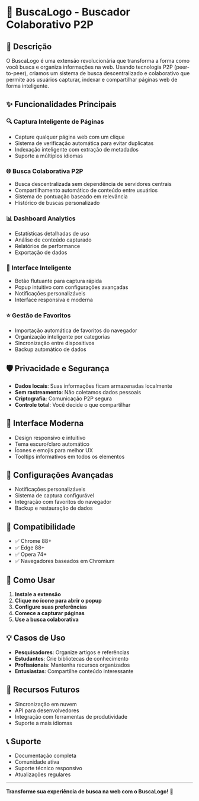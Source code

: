 # 🚀 BuscaLogo - Buscador Colaborativo P2P

## 📖 Descrição

O BuscaLogo é uma extensão revolucionária que transforma a forma como você busca e organiza informações na web. Usando tecnologia P2P (peer-to-peer), criamos um sistema de busca descentralizado e colaborativo que permite aos usuários capturar, indexar e compartilhar páginas web de forma inteligente.

## ✨ Funcionalidades Principais

### 🔍 **Captura Inteligente de Páginas**
- Capture qualquer página web com um clique
- Sistema de verificação automática para evitar duplicatas
- Indexação inteligente com extração de metadados
- Suporte a múltiplos idiomas

### 🌐 **Busca Colaborativa P2P**
- Busca descentralizada sem dependência de servidores centrais
- Compartilhamento automático de conteúdo entre usuários
- Sistema de pontuação baseado em relevância
- Histórico de buscas personalizado

### 📊 **Dashboard Analytics**
- Estatísticas detalhadas de uso
- Análise de conteúdo capturado
- Relatórios de performance
- Exportação de dados

### 🎯 **Interface Inteligente**
- Botão flutuante para captura rápida
- Popup intuitivo com configurações avançadas
- Notificações personalizáveis
- Interface responsiva e moderna

### ⭐ **Gestão de Favoritos**
- Importação automática de favoritos do navegador
- Organização inteligente por categorias
- Sincronização entre dispositivos
- Backup automático de dados

## 🛡️ **Privacidade e Segurança**

- **Dados locais**: Suas informações ficam armazenadas localmente
- **Sem rastreamento**: Não coletamos dados pessoais
- **Criptografia**: Comunicação P2P segura
- **Controle total**: Você decide o que compartilhar

## 🎨 **Interface Moderna**

- Design responsivo e intuitivo
- Tema escuro/claro automático
- Ícones e emojis para melhor UX
- Tooltips informativos em todos os elementos

## 🔧 **Configurações Avançadas**

- Notificações personalizáveis
- Sistema de captura configurável
- Integração com favoritos do navegador
- Backup e restauração de dados

## 📱 **Compatibilidade**

- ✅ Chrome 88+
- ✅ Edge 88+
- ✅ Opera 74+
- ✅ Navegadores baseados em Chromium

## 🚀 **Como Usar**

1. **Instale a extensão**
2. **Clique no ícone para abrir o popup**
3. **Configure suas preferências**
4. **Comece a capturar páginas**
5. **Use a busca colaborativa**

## 💡 **Casos de Uso**

- **Pesquisadores**: Organize artigos e referências
- **Estudantes**: Crie bibliotecas de conhecimento
- **Profissionais**: Mantenha recursos organizados
- **Entusiastas**: Compartilhe conteúdo interessante

## 🔮 **Recursos Futuros**

- Sincronização em nuvem
- API para desenvolvedores
- Integração com ferramentas de produtividade
- Suporte a mais idiomas

## 📞 **Suporte**

- Documentação completa
- Comunidade ativa
- Suporte técnico responsivo
- Atualizações regulares

---

**Transforme sua experiência de busca na web com o BuscaLogo!** 🌟
